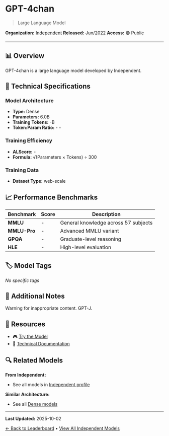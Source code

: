# GPT-4chan

> Large Language Model

**Organization:** [Independent](../../labs/independent.md)
**Released:** Jun/2022
**Access:** 🟢 Public

---

## 📊 Overview

GPT-4chan is a large language model developed by Independent.

## 🔧 Technical Specifications

### Model Architecture
- **Type:** Dense
- **Parameters:** 6.0B
- **Training Tokens:** -B
- **Token:Param Ratio:** - -

### Training Efficiency
- **ALScore:** -
- **Formula:** √(Parameters × Tokens) ÷ 300

### Training Data
- **Dataset Type:** web-scale

## 📈 Performance Benchmarks

| Benchmark | Score | Description |
|-----------|-------|-------------|
| **MMLU** | - | General knowledge across 57 subjects |
| **MMLU-Pro** | - | Advanced MMLU variant |
| **GPQA** | - | Graduate-level reasoning |
| **HLE** | - | High-level evaluation |

## 🏷️ Model Tags

_No specific tags_

## 📝 Additional Notes

Warning for inappropriate content. GPT-J.

## 🔗 Resources

- 🎮 [Try the Model](https://huggingface.co/ykilcher/gpt-4chan/discussions/4)
- 📄 [Technical Documentation](https://arxiv.org/abs/2001.07487)

## 🔍 Related Models

**From Independent:**
- See all models in [Independent profile](../../labs/independent.md)

**Similar Architecture:**
- See all [Dense models](../../architectures/dense.md)

---

**Last Updated:** 2025-10-02

[← Back to Leaderboard](../../README.md) • [View All Independent Models](../../labs/independent.md)
